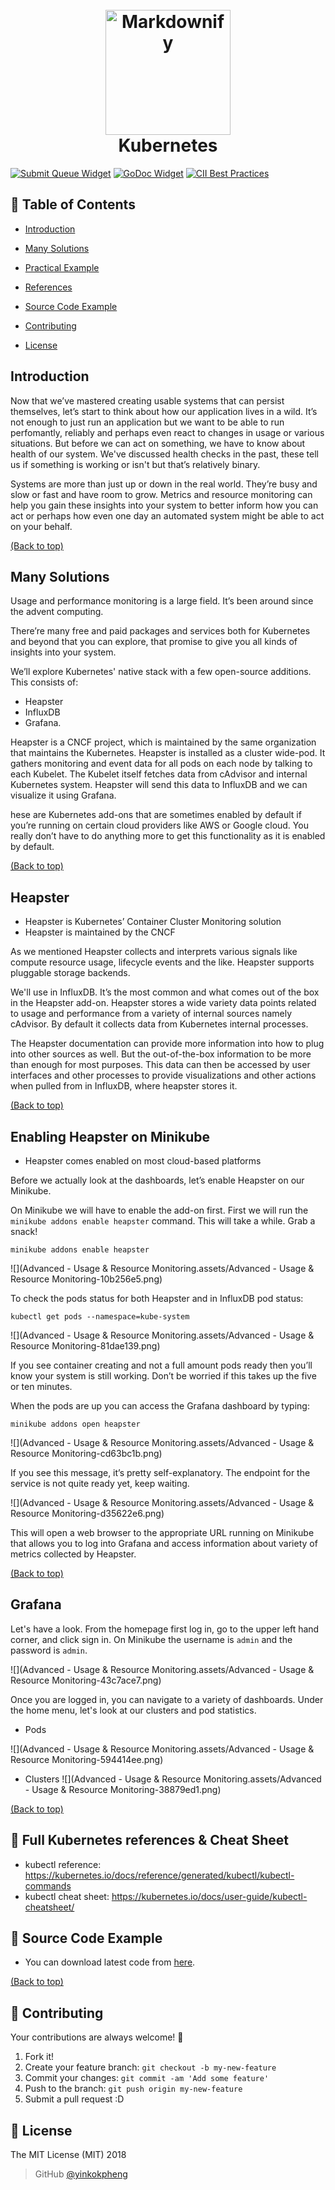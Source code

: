<h1 align="center">
  <br>
  <a href="https://kubernetes.io/"><img src="https://avatars1.githubusercontent.com/u/13629408?s=400&v=4" alt="Markdownify" width="200"></a>
  <br>
  Kubernetes
  <br>
</h1>

[![Submit Queue Widget]][Submit Queue] [![GoDoc Widget]][GoDoc] [![CII Best Practices](https://bestpractices.coreinfrastructure.org/projects/569/badge)](https://bestpractices.coreinfrastructure.org/projects/569)

## 🚩 Table of Contents

- [Introduction](#introduction)
- [Many Solutions](#many-solutions)

- [Practical Example](#practical-example)
- [References](#-full-kubernetes-references--cheat-sheet)
- [Source Code Example](#-source-code-example)
- [Contributing](#-contributing)
- [License](#-license)

## Introduction

Now that we’ve mastered creating usable systems that can persist themselves, let’s start to think about how our application lives in a wild. It’s not enough to just run an application but we want to be able to run perfomantly, reliably and perhaps even react to changes in usage or various situations. But before we can act on something, we have to know about health of our system. We've discussed health checks in the past, these tell us if something is working or isn't but that’s relatively binary.

Systems are more than just up or down in the real world. They’re busy and slow or fast and have room to grow. Metrics and resource monitoring can help you gain these insights into your system to better inform how you can act or perhaps how even one day an automated system might be able to act on your behalf.

[(Back to top)](#-table-of-contents)

## Many Solutions
Usage and performance monitoring is a large field. It’s been around since the advent computing.

There’re many free and paid packages and services both for Kubernetes and beyond that you can explore, that promise to give you all kinds of insights into your system.

We’ll explore Kubernetes' native stack with a few open-source additions. This consists of:
- Heapster
- InfluxDB
- Grafana.

Heapster is a CNCF project, which is maintained by the same organization that maintains the Kubernetes. Heapster is installed as a cluster wide-pod. It gathers monitoring and event data for all pods on each node by talking to each Kubelet. The Kubelet itself fetches data from cAdvisor and internal Kubernetes system. Heapster will send this data to InfluxDB and we can visualize it using Grafana.

hese are Kubernetes add-ons that are sometimes enabled by default if you’re running on certain cloud providers like AWS or Google cloud. You really don’t have to do anything more to get this functionality as it is enabled by default.

[(Back to top)](#-table-of-contents)

## Heapster

- Heapster is Kubernetes’ Container Cluster Monitoring solution
- Heapster is maintained by the CNCF

As we mentioned Heapster collects and interprets various signals like compute resource usage, lifecycle events and the like. Heapster supports pluggable storage backends.

We'll use in InfluxDB. It’s the most common and what comes out of the box in the Heapster add-on. Heapster stores a wide variety data points related to usage and performance from a variety of internal sources namely cAdvisor. By default it collects data from Kubernetes internal processes.

The Heapster documentation can provide more information into how to plug into other sources as well. But the out-of-the-box information to be more than enough for most purposes. This data can then be accessed by user interfaces and other processes to provide visualizations and other actions when pulled from in InfluxDB, where heapster stores it.

[(Back to top)](#-table-of-contents)

## Enabling Heapster on Minikube

- Heapster comes enabled on most cloud-based platforms

Before we actually look at the dashboards, let’s enable Heapster on our Minikube.

On Minikube we will have to enable the add-on first. First we will run the `minikube addons enable heapster` command. This will take a while. Grab a snack!

```
minikube addons enable heapster
```
![](Advanced - Usage & Resource Monitoring.assets/Advanced - Usage & Resource Monitoring-10b256e5.png)

To check the pods status for both Heapster and in InfluxDB pod status:
```
kubectl get pods --namespace=kube-system
```
![](Advanced - Usage & Resource Monitoring.assets/Advanced - Usage & Resource Monitoring-81dae139.png)

If you see container creating and not a full amount pods ready then you’ll know your system is still working. Don’t be worried if this takes up the five or ten minutes.

When the pods are up you can access the Grafana dashboard by typing:
```
minikube addons open heapster
```

![](Advanced - Usage & Resource Monitoring.assets/Advanced - Usage & Resource Monitoring-cd63bc1b.png)

If you see this message, it’s pretty self-explanatory. The endpoint for the service is not quite ready yet, keep waiting.

![](Advanced - Usage & Resource Monitoring.assets/Advanced - Usage & Resource Monitoring-d35622e6.png)

This will open a web browser to the appropriate URL running on Minikube that allows you to log into Grafana and access information about variety of metrics collected by Heapster.

[(Back to top)](#-table-of-contents)

## Grafana

Let's have a look. From the homepage first log in, go to the upper left hand corner, and click sign in. On Minikube the username is `admin` and the password is `admin`.

![](Advanced - Usage & Resource Monitoring.assets/Advanced - Usage & Resource Monitoring-43c7ace7.png)


Once you are logged in, you can navigate to a variety of dashboards. Under the home menu, let's look at our clusters and pod statistics.

- Pods

![](Advanced - Usage & Resource Monitoring.assets/Advanced - Usage & Resource Monitoring-594414ee.png)

- Clusters
![](Advanced - Usage & Resource Monitoring.assets/Advanced - Usage & Resource Monitoring-38879ed1.png)


[(Back to top)](#-table-of-contents)

## 🔖 Full Kubernetes references & Cheat Sheet
- kubectl reference: https://kubernetes.io/docs/reference/generated/kubectl/kubectl-commands
- kubectl cheat sheet: https://kubernetes.io/docs/user-guide/kubectl-cheatsheet/


## 📙 Source Code Example
- You can download latest code from [here](source-codes).

[(Back to top)](#-table-of-contents)

## 💬 Contributing

Your contributions are always welcome! :tada:

1. Fork it!
2. Create your feature branch: `git checkout -b my-new-feature`
3. Commit your changes: `git commit -am 'Add some feature'`
4. Push to the branch: `git push origin my-new-feature`
5. Submit a pull request :D

## 📜 License

The MIT License (MIT) 2018
> GitHub [@yinkokpheng](https://github.com/yinkokpheng)

[GoDoc]: https://godoc.org/k8s.io/kubernetes
[GoDoc Widget]: https://godoc.org/k8s.io/kubernetes?status.svg
[Submit Queue]: http://submit-queue.k8s.io/#/ci
[Submit Queue Widget]: http://submit-queue.k8s.io/health.svg?v=1
